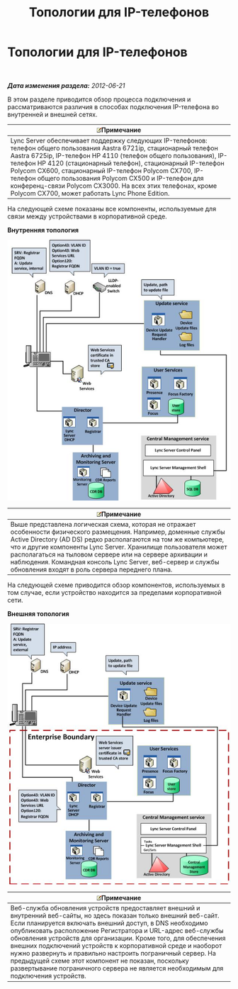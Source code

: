 ﻿---
title: Топологии для IP-телефонов
TOCTitle: Топологии для IP-телефонов
ms:assetid: 26ebffcf-43ff-4e70-847d-0fbc90e94e57
ms:mtpsurl: https://technet.microsoft.com/ru-ru/library/Gg425740(v=OCS.15)
ms:contentKeyID: 49309241
ms.date: 05/19/2016
mtps_version: v=OCS.15
ms.translationtype: HT
---

# Топологии для IP-телефонов

 

_**Дата изменения раздела:** 2012-06-21_

В этом разделе приводится обзор процесса подключения и рассматриваются различия в способах подключения IP-телефона во внутренней и внешней сетях.

<table>
<thead>
<tr class="header">
<th><img src="images/Gg398412.note(OCS.15).gif" title="note" alt="note" />Примечание</th>
</tr>
</thead>
<tbody>
<tr class="odd">
<td>Lync Server обеспечивает поддержку следующих IP-телефонов: телефон общего пользования Aastra 6721ip, стационарный телефон Aastra 6725ip, IP-телефон HP 4110 (телефон общего пользования), IP-телефон HP 4120 (стационарный телефон), стационарный IP-телефон Polycom CX600, стационарный IP-телефон Polycom CX700, IP-телефон общего пользования Polycom CX500 и IP-телефон для конференц-связи Polycom CX3000. На всех этих телефонах, кроме Polycom CX700, может работать Lync Phone Edition.</td>
</tr>
</tbody>
</table>


На следующей схеме показаны все компоненты, используемые для связи между устройствами в корпоративной среде.

**Внутренняя топология**

![Устройства внутри сети](images/Gg425740.3d88893e-df57-46e3-855a-a1d24589030a(OCS.15).jpg "Устройства внутри сети")

<table>
<thead>
<tr class="header">
<th><img src="images/Gg398412.note(OCS.15).gif" title="note" alt="note" />Примечание</th>
</tr>
</thead>
<tbody>
<tr class="odd">
<td>Выше представлена логическая схема, которая не отражает особенности физического размещения. Например, доменные службы Active Directory (AD DS) редко располагаются на том же компьютере, что и другие компоненты Lync Server. Хранилище пользователя может располагаться на тыловом сервере или на сервере архивации и наблюдения. Командная консоль Lync Server, веб-сервер и службы обновления входят в роль сервера переднего плана.</td>
</tr>
</tbody>
</table>


На следующей схеме приводится обзор компонентов, используемых в том случае, если устройство находится за пределами корпоративной сети.

**Внешняя топология**

![Устройства снаружи сети](images/Gg425740.8ce6bb8e-b89c-4c4e-ac6d-41ac6c68f6f3(OCS.15).jpg "Устройства снаружи сети")

<table>
<thead>
<tr class="header">
<th><img src="images/Gg398412.note(OCS.15).gif" title="note" alt="note" />Примечание</th>
</tr>
</thead>
<tbody>
<tr class="odd">
<td>Веб-служба обновления устройств предоставляет внешний и внутренний веб-сайты, но здесь показан только внешний веб-сайт.<br />
Если планируется включать внешний доступ, в DNS необходимо опубликовать расположение Регистратора и URL-адрес веб-службы обновления устройств для организации. Кроме того, для обеспечения внешних подключений устройств к корпоративной среде и наоборот нужно развернуть и правильно настроить пограничный сервер. На предыдущей схеме этот компонент не показан, поскольку развертывание пограничного сервера не является необходимым для подключения устройств.</td>
</tr>
</tbody>
</table>

